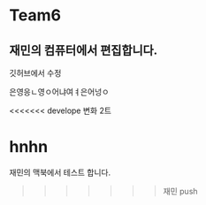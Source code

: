 # Team6

## 재민의 컴퓨터에서 편집합니다.

깃허브에서 수정

은영응ㄴ영ㅇ어냐여ㅕ은어넝ㅇ

<<<<<<< develope
변화 2트

hnhn
=======
재민의 맥북에서 테스트 합니다.
>>>>>>> 재민 push
